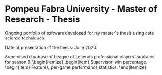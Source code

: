 # Pompeu Fabra University - Master of Research - Thesis

Ongoing portfolio of software developed for my master's thesis using data science techniques.

Date of presentation of the thesis: June 2020.

Supervised database of League of Legends professional players' statistics for season 9:
\begin{itemize}
  \begin{item} Supervisor: win percentage.
  \begin{item} Features: per-game performance statistics.
\end{itemize}
